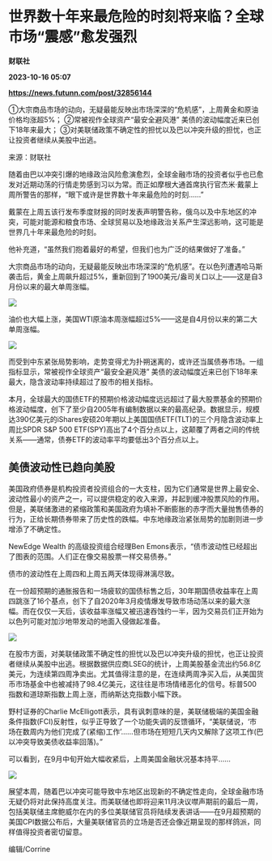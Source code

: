 # 世界数十年来最危险的时刻将来临？全球市场“震感”愈发强烈
**财联社**

**2023-10-16 05:07**

**https://news.futunn.com/post/32856144**

①大宗商品市场的动向，无疑最能反映出市场深深的“危机感”，上周黄金和原油价格均涨超5%； ②常被视作全球资产“最安全避风港” 美债的波动幅度近来已创下18年来最大； ③对美联储政策不确定性的担忧以及巴以冲突升级的担忧，也正让投资者继续从美股中出逃。

来源：财联社

随着由巴以冲突引爆的地缘政治风险愈演愈烈，全球金融市场的投资者似乎也已愈发对近期动荡的行情走势感到习以为常。而正如摩根大通首席执行官杰米·戴蒙上周所警告的那样，“眼下或许是世界数十年来最危险的时刻……”

戴蒙在上周五该行发布季度财报的同时发表声明警告称，俄乌以及中东地区的冲突，可能对能源和粮食市场、全球贸易以及地缘政治关系产生深远影响，这可能是世界几十年来最危险的时刻。

他补充道，“虽然我们抱着最好的希望，但我们也为广泛的结果做好了准备。”

大宗商品市场的动向，无疑最能反映出市场深深的“危机感”。在以色列遭遇哈马斯袭击后，黄金上周飙升超过5%，重新回到了1900美元/盎司关口以上——这是自3月份以来的最大单周涨幅。

![](https://postimg.futunn.com/16974208125452514176905.jpeg)

油价也大幅上涨，美国WTI原油本周涨幅超过5%——这是自4月份以来的第二大单周涨幅。

![](https://postimg.futunn.com/16974208126747842972640.jpeg)

而受到中东紧张局势影响，走势变得尤为扑朔迷离的，或许还当属债券市场。一组指标显示，常被视作全球资产“最安全避风港” 美债的波动幅度近来已创下18年来最大，隐含波动率持续超过了股市的相关指标。

本月，全球最大的国债ETF的预期价格波动幅度远远超过了最大股票基金的预期价格波动幅度，创下了至少自2005年有编制数据以来的最高纪录。数据显示，规模达390亿美元的iShares安硕20年期以上美国国债ETF(TLT)的三个月隐含波动率上周比SPDR S&P 500 ETF(SPY)高出了4个百分点以上，这颠覆了两者之间的传统关系——通常，债券ETF的波动率平均要低出3个百分点以上。

美债波动性已趋向美股
----------

美国政府债券是机构投资者投资组合的一大支柱，因为它们通常是世界上最安全、波动性最小的资产之一，可以提供稳定的收入来源，并起到缓冲股票风险的作用。但是，美联储激进的紧缩政策和美国政府为填补不断膨胀的赤字而大量抛售债券的行为，正给长期债券带来了历史性的跌幅。中东地缘政治紧张局势的加剧则进一步增添了不确定性。

NewEdge Wealth 的高级投资组合经理Ben Emons表示，“债市波动性已经超出了图表的范围。人们正在像交易股票一样交易债券。”

债市的波动性在上周四和上周五两天体现得淋漓尽致。

在一份超预期的通胀报告和一场疲软的国债标售之后，30年期国债收益率在上周四跳涨了16个基点，创下了自2020年3月疫情爆发导致市场动荡以来的最大涨幅。而在仅仅一天后，该收益率涨幅又被迅速吞蚀约一半，因为交易员们正开始为以色列可能对加沙地带发动的地面入侵做起准备。

![](https://postimg.futunn.com/16974209765858485515449.png)

在股市方面，对美联储政策不确定性的担忧以及巴以冲突升级的担忧，也正让投资者继续从美股中出逃。根据数据供应商LSEG的统计，上周美股基金流出约56.8亿美元，为连续第四周净卖出。尤其值得注意的是，在连续两周净买入后，从美国货币市场基金中也被减持了98.4亿美元，这往往是市场情绪恶化的信号。标普500指数和道琼斯指数上周上涨，而纳斯达克指数小幅下跌。

野村证券的Charlie McElligott表示，具有讽刺意味的是，美联储极端的美国金融条件指数(FCI)反射性，似乎正导致了一个功能失调的反馈循环，“美联储说，‘市场在数周内为他们完成了(紧缩)工作’……但市场在短短几天内又解除了这项工作(巴以冲突导致美债收益率回落)。”

可以看到，在9月中旬开始大幅收紧后，上周美国金融状况基本持平……

![](https://postimg.futunn.com/16974208127349380822058.jpeg)

展望本周，随着巴以冲突可能导致中东地区出现新的不确定性走向，全球金融市场无疑仍将对此保持高度关注。而美联储也即将迎来11月决议噤声期前的最后一周，包括美联储主席鲍威尔在内的多位美联储官员将陆续发表讲话——在9月超预期的美国CPI数据公布后，大量美联储官员的立场是否还会像近期呈现的那样鸽派，同样值得投资者密切留意。

编辑/Corrine